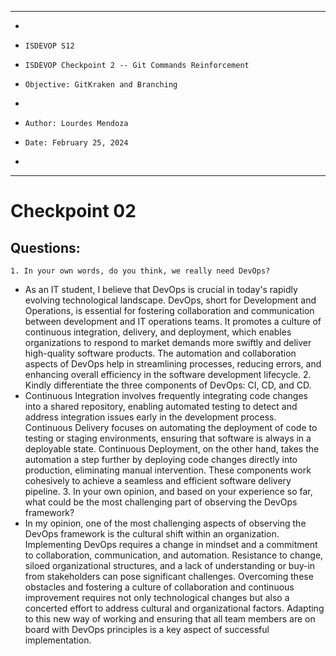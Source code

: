 **********************************************************************
*
*     ISDEVOP S12
*     ISDEVOP Checkpoint 2 -- Git Commands Reinforcement
*     Objective: GitKraken and Branching
*     
*     Author: Lourdes Mendoza
*     Date: February 25, 2024
*     
**********************************************************************

# Checkpoint 02
## Questions:
	1. In your own words, do you think, we really need DevOps?
  - As an IT student, I believe that DevOps is crucial in today's rapidly evolving technological landscape. DevOps, 
    short for Development and Operations, is essential for fostering collaboration and communication between development and IT operations teams. 
    It promotes a culture of continuous integration, delivery, and deployment, which enables organizations to respond to market demands more swiftly 
    and deliver high-quality software products. The automation and collaboration aspects of DevOps help in streamlining processes, reducing errors, and 
    enhancing overall efficiency in the software development lifecycle.
	2. Kindly differentiate the three components of DevOps: CI, CD, and CD.
  - Continuous Integration involves frequently integrating code changes into a shared repository, enabling automated testing to detect and address 
    integration issues early in the development process. Continuous Delivery focuses on automating the deployment of code to testing or staging environments, 
    ensuring that software is always in a deployable state. Continuous Deployment, on the other hand, takes the automation a step further by deploying code 
    changes directly into production, eliminating manual intervention. These components work cohesively to achieve a seamless and efficient software delivery pipeline.
	3. In your own opinion, and based on your experience so far, what could be the most challenging part of observing the DevOps framework?
  - In my opinion, one of the most challenging aspects of observing the DevOps framework is the cultural shift within an organization. 
    Implementing DevOps requires a change in mindset and a commitment to collaboration, communication, and automation. Resistance to change, siloed organizational 
    structures, and a lack of understanding or buy-in from stakeholders can pose significant challenges. Overcoming these obstacles and fostering a culture of 
    collaboration and continuous improvement requires not only technological changes but also a concerted effort to address cultural and organizational factors. 
    Adapting to this new way of working and ensuring that all team members are on board with DevOps principles is a key aspect of successful implementation.
